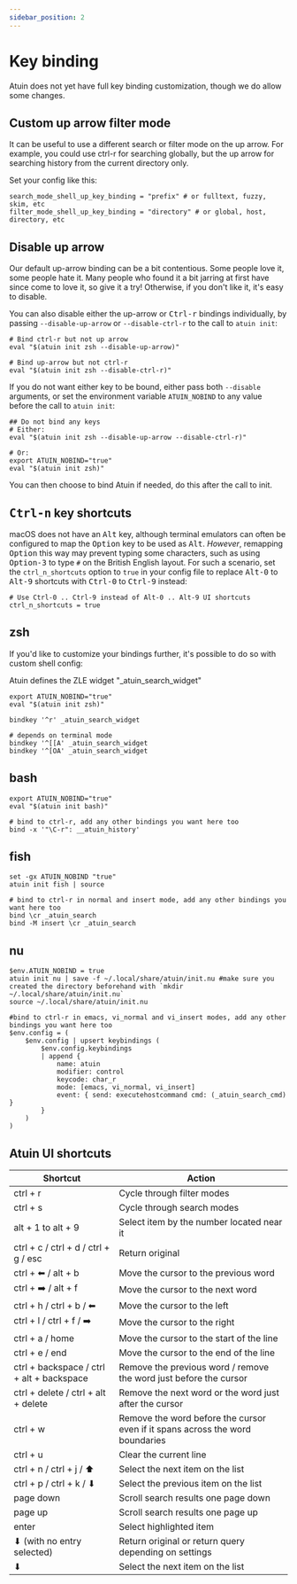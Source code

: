 ```yaml
---
sidebar_position: 2
---
```


# Key binding

Atuin does not yet have full key binding customization, though we do allow some changes.

## Custom up arrow filter mode

It can be useful to use a different search or filter mode on the up arrow. For example, you could use ctrl-r for searching globally, but the up arrow for searching history from the current directory only.

Set your config like this:

```
search_mode_shell_up_key_binding = "prefix" # or fulltext, fuzzy, skim, etc
filter_mode_shell_up_key_binding = "directory" # or global, host, directory, etc
```

## Disable up arrow

Our default up-arrow binding can be a bit contentious. Some people love it, some people hate it. Many people who found it a bit jarring at first have since come to love it, so give it a try! Otherwise, if you don't like it, it's easy to disable.

You can also disable either the up-arrow or <kbd>Ctrl-r</kbd> bindings individually, by passing
`--disable-up-arrow` or `--disable-ctrl-r` to the call to `atuin init`:

```
# Bind ctrl-r but not up arrow
eval "$(atuin init zsh --disable-up-arrow)"

# Bind up-arrow but not ctrl-r
eval "$(atuin init zsh --disable-ctrl-r)"
```

If you do not want either key to be bound, either pass both `--disable` arguments, or set the
environment variable `ATUIN_NOBIND` to any value before the call to `atuin init`:

```
## Do not bind any keys
# Either:
eval "$(atuin init zsh --disable-up-arrow --disable-ctrl-r)"

# Or:
export ATUIN_NOBIND="true"
eval "$(atuin init zsh)"
```

You can then choose to bind Atuin if needed, do this after the call to init.

## <kbd>Ctrl-n</kbd> key shortcuts

macOS does not have an <kbd>Alt</kbd> key, although terminal emulators can often be configured to map the <kbd>Option</kbd> key to be used as <kbd>Alt</kbd>. *However*, remapping <kbd>Option</kbd> this way may prevent typing some characters, such as using <kbd>Option-3</kbd> to type `#` on the British English layout. For such a scenario, set the `ctrl_n_shortcuts` option to `true` in your config file to replace <kbd>Alt-0</kbd> to <kbd>Alt-9</kbd> shortcuts with <kbd>Ctrl-0</kbd> to <kbd>Ctrl-9</kbd> instead:

```
# Use Ctrl-0 .. Ctrl-9 instead of Alt-0 .. Alt-9 UI shortcuts
ctrl_n_shortcuts = true
```

## zsh

If you'd like to customize your bindings further, it's possible to do so with custom shell config:

Atuin defines the ZLE widget "\_atuin_search_widget"

```
export ATUIN_NOBIND="true"
eval "$(atuin init zsh)"

bindkey '^r' _atuin_search_widget

# depends on terminal mode
bindkey '^[[A' _atuin_search_widget
bindkey '^[OA' _atuin_search_widget
```

## bash

```
export ATUIN_NOBIND="true"
eval "$(atuin init bash)"

# bind to ctrl-r, add any other bindings you want here too
bind -x '"\C-r": __atuin_history'
```

## fish

```
set -gx ATUIN_NOBIND "true"
atuin init fish | source

# bind to ctrl-r in normal and insert mode, add any other bindings you want here too
bind \cr _atuin_search
bind -M insert \cr _atuin_search
```

## nu

```
$env.ATUIN_NOBIND = true
atuin init nu | save -f ~/.local/share/atuin/init.nu #make sure you created the directory beforehand with `mkdir ~/.local/share/atuin/init.nu`
source ~/.local/share/atuin/init.nu

#bind to ctrl-r in emacs, vi_normal and vi_insert modes, add any other bindings you want here too
$env.config = (
    $env.config | upsert keybindings (
        $env.config.keybindings
        | append {
            name: atuin
            modifier: control
            keycode: char_r
            mode: [emacs, vi_normal, vi_insert]
            event: { send: executehostcommand cmd: (_atuin_search_cmd) }
        }
    )
)
```


## Atuin UI shortcuts

| Shortcut                                  | Action                                                                        |
| ----------------------------------------- | ----------------------------------------------------------------------------- |
| ctrl + r                                  | Cycle through filter modes                                                    |
| ctrl + s                                  | Cycle through search modes                                                    |
| alt + 1 to alt + 9                        | Select item by the number located near it                                     |
| ctrl + c / ctrl + d / ctrl + g / esc      | Return original                                                               |
| ctrl + ⬅︎ / alt + b                       | Move the cursor to the previous word                                          |
| ctrl + ➡️ / alt + f                       | Move the cursor to the next word                                              |
| ctrl + h / ctrl + b / ⬅︎                  | Move the cursor to the left                                                   |
| ctrl + l / ctrl + f / ➡️                  | Move the cursor to the right                                                  |
| ctrl + a / home                           | Move the cursor to the start of the line                                      |
| ctrl + e / end                            | Move the cursor to the end of the line                                        |
| ctrl + backspace / ctrl + alt + backspace | Remove the previous word / remove the word just before the cursor             |
| ctrl + delete / ctrl + alt + delete       | Remove the next word or the word just after the cursor                        |
| ctrl + w                                  | Remove the word before the cursor even if it spans across the word boundaries |
| ctrl + u                                  | Clear the current line                                                        |
| ctrl + n / ctrl + j / ⬆                  | Select the next item on the list                                              |
| ctrl + p / ctrl + k / ⬇                  | Select the previous item on the list                                          |
| page down                                 | Scroll search results one page down                                           |
| page up                                   | Scroll search results one page up                                             |
| enter                                     | Select highlighted item                                                       |
| ⬇ (with no entry selected)               | Return original or return query depending on settings                         |
| ⬇                                        | Select the next item on the list                                              |

